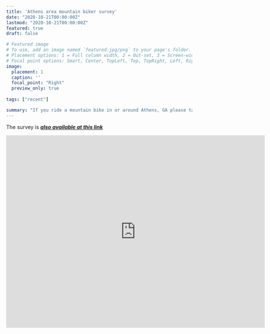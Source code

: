 ```yaml
---
title: 'Athens area mountain biker survey'
date: "2020-10-21T00:00:00Z"
lastmod: "2020-10-21T00:00:00Z"
featured: true
draft: false

# Featured image
# To use, add an image named `featured.jpg/png` to your page's folder.
# Placement options: 1 = Full column width, 2 = Out-set, 3 = Screen-width
# Focal point options: Smart, Center, TopLeft, Top, TopRight, Left, Right, BottomLeft, Bottom, BottomRight
image:
  placement: 1
  caption: ''
  focal_point: "Right"
  preview_only: true
  
tags: ["recent"]

summary: "If you ride a mountain bike in or around Athens, GA please take our survey to help us communicate the value and needs of our sport"
---
```


The survey is ***[also available at this link](https://docs.google.com/forms/d/e/1FAIpQLSfSOk4kZJq7z4ylW8ij37bC9gd4EUNYC593vpe0KvVAERT_nA/viewform?usp=sf_link)***

<p style="text-align: center;"><iframe src="https://docs.google.com/forms/d/e/1FAIpQLSeNqGK3ogIE5YUF59lkpukGaJeOXfjzZxAgCw5DUrD_CLNiaw/viewform?embedded=true" width="700" height="520" frameborder="0" marginheight="0" marginwidth="0">Loading…</iframe></p>

